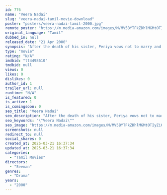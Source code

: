 ```yaml
---
id: 776
name: "Veera Nadai"
slug: "veera-nadai-tamil-movie-download"
poster: "posters/veera-nadai-tamil-2000.jpg"
remote_poster: "https://m.media-amazon.com/images/M/MV5BYTFkZDhlMGMtOTIyZi00NzZjLTlhNzktMTYzMTA5MzM3NjgyXkEyXkFqcGc@._V1_SX300.jpg"
original_language: "Tamil"
dubbed_in: null
released_date: "21 Apr 2000"
synopsis: "After the death of his sister, Periya vows not to marry and raise his niece, Poomayil. When Poomayil grows up, she finds out about her uncle's sacrifices for her and decides to marry him."
type: "movie"
rating: "N/A"
imdbid: "tt4498610"
tmdbid: null
views: 0
likes: 0
dislikes: 0
author_id: 1
trailer_url: null
runtime: "N/A"
is_featured: 0
is_active: 1
is_comingsoon: 0
seo_title: "Veera Nadai"
seo_description: "After the death of his sister, Periya vows not to marry and raise his niece, Poomayil. When Poomayil grows up, she finds out about her uncle's sacrifices for her and decides to marry him."
seo_keywords: "\"Veera Nadai\""
seo_image: "https://m.media-amazon.com/images/M/MV5BYTFkZDhlMGMtOTIyZi00NzZjLTlhNzktMTYzMTA5MzM3NjgyXkEyXkFqcGc@._V1_SX300.jpg"
screenshots: null
redirect_to: null
social_shares: 0
created_at: 2025-03-21 16:37:34
updated_at: 2025-03-21 16:37:34
categories:
  - "Tamil Movies"
directors:
  - "Seeman"
genres:
  - "Drama"
years:
  - "2000"
---
```

